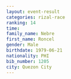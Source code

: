 ```yaml
---
layout: event-result 
categories: rizal-race 
ranking: 14
time: 
family_name: Nebre
first_name: Roncel
gender: Male
birthdate: 1979-06-21
nationality: PHI
bib_number: 1205
city: Quezon City
---
```

